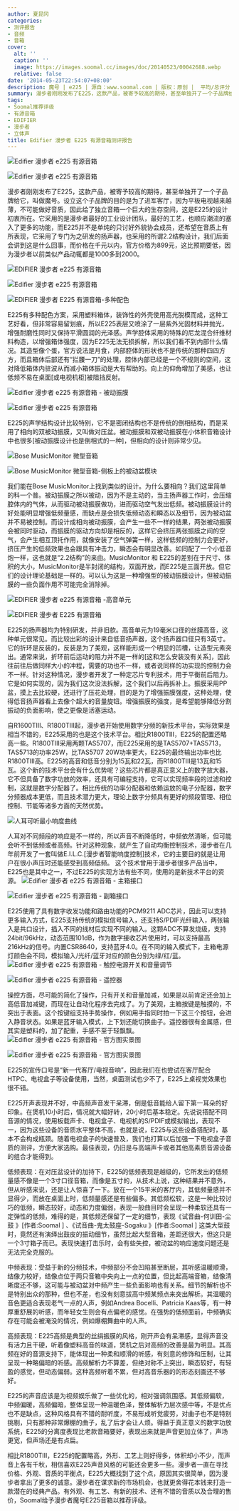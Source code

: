 ```yaml
---
author: 夏昆冈
categories:
- 测评报告
- 音频
- 音箱
cover:
  alt: ''
  caption: ''
  image: https://images.soomal.cc/images/doc/20140523/00042688.webp
  relative: false
date: '2014-05-23T22:54:07+08:00'
description: 魔号 | e225 | 源自：www.soomal.com | 版权：原创 |  平均/总评分：09.64/781
summary: 漫步者刚刚发布了E225，这款产品，被寄予较高的期待，甚至单独开了一个子品牌给它，叫做魔号。设立这个子品牌的目的是为了进军客厅，因为平板电视越来越薄，不可能做好音质，因此给了独立音箱一个巨大的生存空间，这是E225的设计初衷所在。它采用的是漫步者最好的工业设计团队，最好的工艺，也顺应潮流的塞入了更多的功能
tags:
- Soomal推荐评级
- 有源音箱
- EDIFIER
- 漫步者
- 立体声
title: Edifier 漫步者 E225 有源音箱测评报告
---
```


![Edifier 漫步者 e225 有源音箱](https://images.soomal.cc/images/doc/20140516/00042517_01.webp)



![Edifier 漫步者 e225 有源音箱](https://images.soomal.cc/images/doc/20140516/00042518_01.webp)



漫步者刚刚发布了E225，这款产品，被寄予较高的期待，甚至单独开了一个子品牌给它，叫做魔号。设立这个子品牌的目的是为了进军客厅，因为平板电视越来越薄，不可能做好音质，因此给了独立音箱一个巨大的生存空间，这是E225的设计初衷所在。它采用的是漫步者最好的工业设计团队，最好的工艺，也顺应潮流的塞入了更多的功能，而E225并不是单纯的只讨好外貌协会成员，还希望在音质上有所表现，它采用了专门为之研发的扬声器，也采用的所谓2.2结构设计，我们后面会讲到这是什么回事，而价格在千元以内，官方价格为899元，这比预期要低，因为漫步者以前类似产品动辄都是1000多到2000。



![EDIFIER 漫步者 e225 有源音箱](https://images.soomal.cc/images/doc/20140516/00042519_01.webp)



![Edifier 漫步者 e225 有源音箱](https://images.soomal.cc/images/doc/20140516/00042523_01.webp)



![EDIFIER 漫步者 E225 有源音箱-多种配色](https://images.soomal.cc/images/doc/20140522/00042685.webp)



E225有多种配色方案，采用塑料箱体，装饰性的外壳使用高光脱模而成，这种工艺好看，但非常容易留划痕，所以E225表层又喷涂了一层紫外光固材料并抛光，增强耐磨性同时又保持平滑圆润的光泽感。声学腔体采用的特殊的尼龙混合纤维材料构造，以增强箱体强度，因为E225无法无损拆解，所以我们看不到内部什么情况。其造型像个蛋，官方说法是月食，内部腔体的形状也不是传统的那种四四方方，而且箱体后部还有“拦腰一刀”的处理，腔体内部已经是一个不规则的空间，这对降低箱体内驻波从而减小箱体振动是大有帮助的。向上的仰角增加了美感，也让低频不易在桌面[或电视机柜]被阻挡反射。



![Edifier 漫步者 e225 有源音箱 - 被动振膜](https://images.soomal.cc/images/doc/20140516/00042521_01.webp)



![Edifier 漫步者 e225 有源音箱](https://images.soomal.cc/images/doc/20140516/00042525_01.webp)



E225的声学结构设计比较特别，它不是密闭结构也不是传统的倒相结构，而是采用了相向的双被动振膜，又叫做对压盆。被动振膜和双被动振膜在小体积音箱设计中也很多[被动振膜设计也是倒相式的一种]，但相向的设计则非常少见。



![Bose MusicMonitor 微型音箱](https://images.soomal.cc/images/doc/20091218/00003385_01.webp)



![Bose MusicMonitor 微型音箱-侧板上的被动盆模块](https://images.soomal.cc/images/doc/20091218/00003399_01.webp)



我们能在Bose MusicMonitor上找到类似的设计。为什么要相向？我们这里简单的科一个普。被动振膜之所以被动，因为不是主动的，当主扬声器工作时，会压缩腔体内的气体，从而驱动被动振膜做功，进而驱动空气发出低频。被动振膜设计的好处能明显增强低频量感，而缺点是会损失低频动态和瞬态以及细节，因为被动盆并不易被控制。而设计成相向被动振膜，会产生一些不一样的结果，两张被动振膜会被同时驱动，而振膜的驱动方向却是相反的，这样它会挤压两张振膜之间的空气，会产生相互顶托作用，就像安装了空气弹簧一样，这样低频的控制力会更好，挤压产生的低频效果也会跟具有冲击力，瞬态会有明显改善。如同配了一个小低音炮一样，这也就是“2.2结构”的来由。MusicMonitor 和 E225的差别在于尺寸、体积的大小，MusicMonitor是半封闭的结构，双面开放，而E225是三面开放。但它们的设计理论基础是一样的。可以认为这是一种增强型的被动振膜设计，但被动振膜的一些负面作用不可能完全消除掉。



![EDIFIER 漫步者 e225 有源音箱 -高音单元](https://images.soomal.cc/images/doc/20140516/00042520_01.webp)



![EDIFIER 漫步者 E225 有源音箱](https://images.soomal.cc/images/doc/20140522/00042684_01.webp)



E225的扬声器均为特别研发，并非旧款。高音单元为19毫米口径的丝膜高音，这种单元很常见。而比较出彩的设计来自低音扬声器，这个扬声器口径只有3英寸。它的折环是反装的，反装是为了美观，这样能形成一个明显的凹槽，让造型元素突出。通常来说，折环前后运动的阻力并不是一样的[这和怎么安装没有关系]，因此往前往后做同样大小的冲程，需要的功也不一样，或者说同样的功实现的控制力会不一样。针对这种情况，漫步者开发了一种定芯片专利技术，用于平衡前后阻力。它是如何实现的，因为我们这次没法拆解，这个我们以后再拆补上。振膜采用PP盆，摸上去比较硬，还进行了压花处理，目的是为了增强振膜强度，这种处理，使得低音扬声器看上去像个超大的音量旋钮。增强振膜的强度，是希望能够降低分割振动的负面影响，使之更像是活塞运动。

自R1600TIII、R1800TIII起，漫步者开始使用数字分频的新技术平台，实际效果是相当不错的，E225采用的也是这个技术平台。相比R1800TIII，E225的配置还略高一些。R1800TIII采用两颗TAS5707，而E225采用的是TAS5707+TAS5713，TAS5713的功率25W，比TAS5707 20W功率更大，E225的最终输出功率也比R1800TIII高。E225的高音和低音分别为15瓦和22瓦，而R1800TIII是13瓦和15瓦。这个新的技术平台会有什么优势呢？这些芯片都是真正意义上的数字放大器，它不但具备了数字功放的效率，还具有可编程支持，它可以实现频率段的过滤和控制，这就是数字分配器了。相比传统的功率分配器和依赖运放的电子分配器，数字分频器成本更低，而且技术潜力更大，理论上数字分频具有更好的频段管理、相位控制、节能等诸多方面的天然优势。

![人耳可听最小响度曲线](https://images.soomal.cc/images/doc/20090415/00000192_01.webp)




人耳对不同频段的响应是不一样的，所以声音不断降低时，中频依然清晰，但可能会听不到低频或者高频。针对这种现象，就产生了自动均衡控制技术，漫步者在几年前开发了一套叫做E.I.L.C.[漫步者智能响度控制]技术，它的主要目的就是让用户在很小声压时还能感受到高频低频。 这个技术曾用于漫步者很多产品当中，E225也是其中之一，不过E225的实现方法有些不同，使用的是新技术平台的资源。
![Edifier 漫步者 e225 有源音箱 - 主箱接口](https://images.soomal.cc/images/doc/20140516/00042527_01.webp)




![Edifier 漫步者 e225 有源音箱 - 副箱接口](https://images.soomal.cc/images/doc/20140516/00042526_01.webp)




E225使用了具有数字收发功能和路由功能的PCM9211 ADC芯片，因此可以支持更多输入方式，E225支持传统的模拟信号输入，还支持S/PDIF光纤输入，两张输入是共口设计，插入不同的线材后实现不同的输入。这颗ADC不算发烧级，支持24bit/96kHz，动态范围101dB，作为数字接收芯片使用时，可以支持最高216kHz的信号。内置CSR8640，支持蓝牙4.0。在不同的输入模式下，主箱电源灯颜色会不同，模拟输入/光纤/蓝牙对应的颜色分别为绿/红/蓝。
![Edifier 漫步者 e225 有源音箱 - 触控电源开关和音量调节](https://images.soomal.cc/images/doc/20140516/00042528_01.webp)




![Edifier 漫步者 e225 有源音箱 - 遥控器](https://images.soomal.cc/images/doc/20140516/00042530_01.webp)




操控方面，尽可能的简化了操作，只有开关和音量加减，如果是以前肯定还会加上高低音加减键，而现在让自动化程序去完成了。为了美观，主箱按键是触摸的，不突出于表面。这个按键组支持手势操作，例如用手指同时拍一下这三个按钮，会进入静音状态。如果是蓝牙输入模式，上下划还能切换曲子。遥控器很有金属感，但其实是塑料的，加了配重，手感不至于轻飘飘。
![Edifier 漫步者 e225 有源音箱 - 官方图实景图](https://images.soomal.cc/images/doc/20140516/00042546_01.webp)




![Edifier 漫步者 e225 有源音箱 - 官方图实景图](https://images.soomal.cc/images/doc/20140516/00042547_01.webp)




E225的宣传口号是“新一代客厅/电视音响”，因此我们在也尝试在客厅配合HTPC、电视盒子等设备使用，当然，桌面测试也少不了，E225上桌视觉效果也很不错。

E225开声表现并不好，中高频声音发干呆滞，倒是低音能给人留下第一耳朵的好印象。在煲机10小时后，情况就大幅好转，20小时后基本稳定。先说说搭配不同音源的情况，使用板载声卡、电视盒子、电视机的S/PDIF或模拟输出，表现不一，因为这些设备的音质水平整体不高，也就是说，E225与这些设备搭配时，基本不会构成瓶颈。随着电视盒子的快速普及，我们也打算以后加强一下电视盒子音质的测评，方便大家选购。最佳表现，仍旧是与高端声卡或者其他高素质音源设备的组合才能得到。

低频表现：在对压盆设计的加持下，E225的低频表现是越级的，它所发出的低频量感不像是一个3寸口径音箱，而像是五寸的，从技术上说，这种结果并不意外，但从听感来说，还是让人惊喜了一下。放在一个15平米的客厅内，其低频量感并不显得少，而放在桌面上时，低频量感还是有些偏多。其低频松软，这是一种比较讨巧的低频，瞬态较好，动态和力度偏弱，表现一般曲目时会呈现一种柔软还具有一定弹性的低频，难得的是，其低频还保留了一定的细节，表现《试音曲-何训田-尘鼓 》[作者:Soomal ]
、《试音曲-鬼太鼓座-Sogaku 》[作者:Soomal ]
这类大型鼓时，竟然还有演绎出鼓皮的振动细节，虽然比起大型音箱，差距还很大，但这只是一个3寸箱子而已。表现快速打击乐时，会有些失控，被动盆的响应速度问题还是无法完全克服的。

中频表现：受益于新的分频技术，中频部分不会凹陷甚至断层，其听感温暖顺滑，结像力较好，结像点位于两只音箱中央向上一点的位置，但比起高端音箱，结像清晰度还不够，这可能与被动盆对中频产生一些负面影响也有关系。细节的解析也不是特别出众的那种，但也不差，也没有刻意拔高中频某频点来突出解析。其温暖的音色更适合表现老气一点的人声，例如Andrea Bocelli、Patricia Kaas等，有一种厚重舒展的听感，而年轻女生则会有点偏老的感觉。在强势的低频面前，中频确实存在可能会被淹没的情况，例如爆棚舞曲中的人声。

高频表现：E225高频是典型的丝绢振膜的风格，刚开声会有呆滞感，显得声音没有活力且干硬，听着像塑料高音的味道，煲机之后对高频的改善是最为明显。其高频在好的音源支持下，能体现出一种柔和顺滑的听感，有刻意的修饰和压制，让其呈现一种略偏暗的听感。高频解析力不算差，但绝对称不上突出，瞬态较好，有轻盈的感觉，但动态偏弱。这种高频听着不累，但对高音乐器的的形态刻画还不够好。

E225的声音应该是为视频娱乐做了一些优化的，相对强调氛围感。其低频偏软，中频偏暖，高频偏暗，整体呈现一种温暖色泽，整体解析力层次感中等，不是优点也不是缺点，这种风格具有不错的耐听度，不易形成听觉疲劳，对曲子也不是特别挑剔，只有那种非常爆棚的曲子，乱了后才会让人烦。得益于真正意义的数字功放系统，E225的分离度表现比老款音箱要好，表现出来就是声音更加立体了，声场更宽，但声场还是有点扁。

相比R1800TIII，E225的配置略高，外形、工艺上则好得多，体积却小不少，而声音上各有千秋，相信喜欢E225声音风格的可能还会更多一些。漫步者一直在寻找价格、外观、音质的平衡点，E225大概找到了这个点，原因其实很简单，因为漫步者拿出了更多的诚意。漫步者在谋求新的市场机会，也就更舍得花本钱来打造一款潜在的经典产品。有外观、有工艺、有新的技术、还有不错的音质以及合理的售价，Soomal给予漫步者魔号E225音箱以推荐评级。